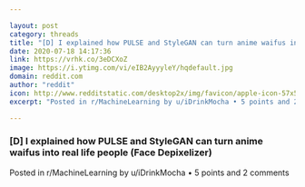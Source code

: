```yaml
---

layout: post
category: threads
title: "[D] I explained how PULSE and StyleGAN can turn anime waifus into real life people (Face Depixelizer)"
date: 2020-07-18 14:17:36
link: https://vrhk.co/3eDCXoZ
image: https://i.ytimg.com/vi/eIB2AyyyleY/hqdefault.jpg
domain: reddit.com
author: "reddit"
icon: http://www.redditstatic.com/desktop2x/img/favicon/apple-icon-57x57.png
excerpt: "Posted in r/MachineLearning by u/iDrinkMocha • 5 points and 2 comments"

---
```


### [D] I explained how PULSE and StyleGAN can turn anime waifus into real life people (Face Depixelizer)

Posted in r/MachineLearning by u/iDrinkMocha • 5 points and 2 comments